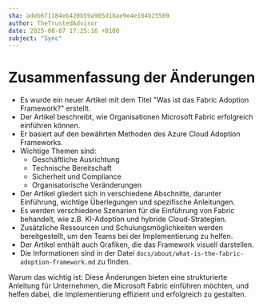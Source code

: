 ```yaml
---
sha: adeb671184eb420b59a905d1bae9e4e104b25589
author: TheTrustedAdvisor
date: 2025-08-07 17:25:16 +0100
subject: "Sync"
---
```


  # Zusammenfassung der Änderungen

- Es wurde ein neuer Artikel mit dem Titel "Was ist das Fabric Adoption Framework?" erstellt.
- Der Artikel beschreibt, wie Organisationen Microsoft Fabric erfolgreich einführen können.
- Er basiert auf den bewährten Methoden des Azure Cloud Adoption Frameworks.
- Wichtige Themen sind:
  - Geschäftliche Ausrichtung
  - Technische Bereitschaft
  - Sicherheit und Compliance
  - Organisatorische Veränderungen
- Der Artikel gliedert sich in verschiedene Abschnitte, darunter Einführung, wichtige Überlegungen und spezifische Anleitungen.
- Es werden verschiedene Szenarien für die Einführung von Fabric behandelt, wie z.B. KI-Adoption und hybride Cloud-Strategien.
- Zusätzliche Ressourcen und Schulungsmöglichkeiten werden bereitgestellt, um den Teams bei der Implementierung zu helfen.
- Der Artikel enthält auch Grafiken, die das Framework visuell darstellen.
- Die Informationen sind in der Datei `docs/about/what-is-the-fabric-adoption-framework.md` zu finden.

Warum das wichtig ist: Diese Änderungen bieten eine strukturierte Anleitung für Unternehmen, die Microsoft Fabric einführen möchten, und helfen dabei, die Implementierung effizient und erfolgreich zu gestalten.
